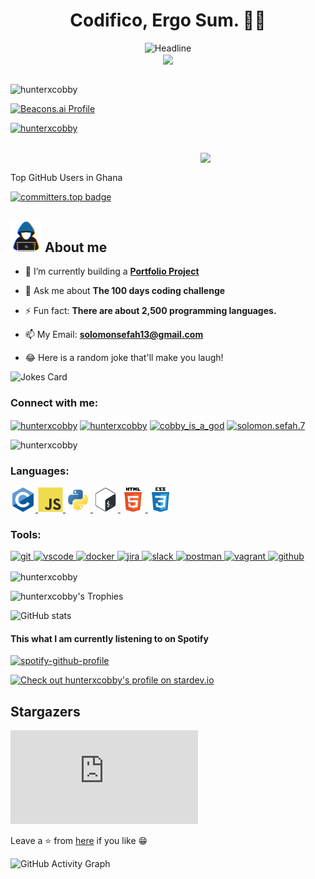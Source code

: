 <h1 align="center"> Codifico, Ergo Sum. 👨‍💻 </h1>
 <div align="center">
  <img src="https://readme-typing-svg.herokuapp.com?color=0000FF&size=32&center=true&vCenter=true&width=600&height=50&lines=Hi+there+I'm+Cobby+%F0%9F%91%8B;👨‍💻+++Full-Stack+Developer;Software+Engineer;Problem+Solver;Freelancer;Open-Source+Enthusiast" alt="Headline" />
</div>

<div align="center">
   <a  href = "https://youtu.be/ruawVE5GwM8">
<img align = "center" src = "https://cdn.discordapp.com/attachments/1131513718363127919/1134424542027206656/ezgif.com-optimize.gif" />
   </a>
</div>

<br>

<p align="left"> <img src="https://komarev.com/ghpvc/?username=hunterxcobby&label=Profile%20views&color=0e75b6&style=flat" alt="hunterxcobby" /> </p>

[![Beacons.ai Profile](https://img.shields.io/badge/About_Me-cobbysefah-9cf?style=for-the-badge&logo=beacons&color=blue)](https://beacons.ai/cobbysefahsolomon)

<p align="left"> <a href="https://twitter.com/hunterxcobby" target="blank"><img src="https://img.shields.io/twitter/follow/hunterxcobby?logo=twitter&style=for-the-badge" alt="hunterxcobby" /></a> </p>

<br>
<div align="right">
  <img align="right" src="https://user-images.githubusercontent.com/63050133/156676671-d5b2e362-97d4-4404-9447-dd71ddfea82f.gif" width="200px"/>
</div>
<br>

<p> Top GitHub Users in Ghana</p>

[![committers.top badge](https://user-badge.committers.top/ghana/hunterxcobby.svg)](https://user-badge.committers.top/ghana/hunterxcobby)


## <picture><img src = "https://github.com/0xAbdulKhalid/0xAbdulKhalid/raw/main/assets/mdImages/about_me.gif" width = 50px></picture> **About me**

- 🔭 I’m currently building a [**Portfolio Project**](https://github.com/hunterxcobby/TimelyCare)

- 💬 Ask me about **The 100 days coding challenge**

- ⚡ Fun fact: **There are about 2,500 programming languages.**

- 📫 My Email: **solomonsefah13@gmail.com**

-  😂 Here is a random joke that'll make you laugh!
  
![Jokes Card](https://readme-jokes.vercel.app/api?theme=algolia&borderColor=white)


<h3 align="left">Connect with me:</h3>
<p align="left">
<a href="https://twitter.com/hunterxcobby" target="blank"><img align="center" src="https://raw.githubusercontent.com/rahuldkjain/github-profile-readme-generator/master/src/images/icons/Social/twitter.svg" alt="hunterxcobby" height="30" width="40" /></a>
<a href="https://www.linkedin.com/in/cobby-sefah-solomon-~-c-s-s-6460bb279" target="blank"><img align="center" src="https://raw.githubusercontent.com/rahuldkjain/github-profile-readme-generator/master/src/images/icons/Social/linked-in-alt.svg" alt="hunterxcobby" height="30" width="40" /></a>
<a href="https://www.instagram.com/cobby_is_a_god/" target="_blank"><img align="center" src="https://raw.githubusercontent.com/rahuldkjain/github-profile-readme-generator/master/src/images/icons/Social/instagram.svg" alt="cobby_is_a_god" height="30" width="40" /></a>
<a href="https://m.facebook.com/solomon.sefah.7" target="blank"><img align="center" src="https://raw.githubusercontent.com/rahuldkjain/github-profile-readme-generator/master/src/images/icons/Social/facebook.svg" alt="solomon.sefah.7" height="30" width="40" /></a>
</p>

 <p align="left">
  <img src="https://github-readme-streak-stats.herokuapp.com/?user=hunterxcobby&theme=algolia" alt="hunterxcobby" />
</p>


<h3 align="left">Languages:</h3>
<p align="left">
  <a href="https://www.cprogramming.com/" target="_blank" rel="noreferrer">
    <img src="https://raw.githubusercontent.com/devicons/devicon/master/icons/c/c-original.svg" alt="c" width="40" height="40"/>
  </a>
  <a href="https://developer.mozilla.org/en-US/docs/Web/JavaScript" target="_blank" rel="noreferrer">
    <img src="https://raw.githubusercontent.com/devicons/devicon/master/icons/javascript/javascript-original.svg" alt="javascript" width="40" height="40"/>
  </a>
  <a href="https://www.python.org" target="_blank" rel="noreferrer">
    <img src="https://raw.githubusercontent.com/devicons/devicon/master/icons/python/python-original.svg" alt="python" width="40" height="40"/>
  </a>
  <a href="https://en.wikipedia.org/wiki/Bash_(Unix_shell)" target="_blank" rel="noreferrer">
    <img src="https://raw.githubusercontent.com/devicons/devicon/master/icons/bash/bash-original.svg" alt="shell" width="40" height="40"/>
  </a>
  <a href="https://www.w3schools.com/html/" target="_blank" rel="noreferrer">
    <img src="https://raw.githubusercontent.com/devicons/devicon/master/icons/html5/html5-original-wordmark.svg" alt="html5" width="40" height="40"/>
  </a>
  <a href="https://www.w3schools.com/css/" target="_blank" rel="noreferrer">
    <img src="https://raw.githubusercontent.com/devicons/devicon/master/icons/css3/css3-original-wordmark.svg" alt="css3" width="40" height="40"/>
  </a>
</p>

<h3 align="left">Tools:</h3>
<p align="left">
  <a href="https://git-scm.com/" target="_blank" rel="noreferrer">
    <img src="https://www.vectorlogo.zone/logos/git-scm/git-scm-icon.svg" alt="git" width="40" height="40"/>
  </a>
  <a href="https://code.visualstudio.com/" target="_blank" rel="noreferrer">
    <img src="https://www.vectorlogo.zone/logos/visualstudio_code/visualstudio_code-icon.svg" alt="vscode" width="40" height="40"/>
  </a>
  <a href="https://www.docker.com/" target="_blank" rel="noreferrer">
    <img src="https://www.vectorlogo.zone/logos/docker/docker-icon.svg" alt="docker" width="40" height="40"/>
  </a>
  <a href="https://www.atlassian.com/software/jira" target="_blank" rel="noreferrer">
    <img src="https://www.vectorlogo.zone/logos/atlassian_jira/atlassian_jira-icon.svg" alt="jira" width="40" height="40"/>
  </a>
  <a href="https://slack.com/" target="_blank" rel="noreferrer">
    <img src="https://www.vectorlogo.zone/logos/slack/slack-icon.svg" alt="slack" width="40" height="40"/>
  </a>
  <a href="https://www.postman.com/" target="_blank" rel="noreferrer">
    <img src="https://www.vectorlogo.zone/logos/getpostman/getpostman-icon.svg" alt="postman" width="40" height="40"/>
  </a>
  <a href="https://www.vagrantup.com/" target="_blank" rel="noreferrer">
    <img src="https://www.vectorlogo.zone/logos/vagrantup/vagrantup-icon.svg" alt="vagrant" width="40" height="40"/>
  </a>
  <a href="https://github.com/" target="_blank" rel="noreferrer">
    <img src="https://www.vectorlogo.zone/logos/github/github-icon.svg" alt="github" width="40" height="40"/>
  </a>
</p>


<p align="left">
   <img align="center" src="https://github-readme-stats-eight-theta.vercel.app/api/top-langs/?username=hunterxcobby&layout=compact&langs_count=8&theme=algolia" alt="hunterxcobby" />
</p>

<p align="left">
  <img src="https://github-profile-trophy.vercel.app/?username=hunterxcobby&theme=algolia&column=3&row=2&margin-w=15&margin-h=15&no-bg=false" alt="hunterxcobby's Trophies" />
</p>

![GitHub stats](https://github-readme-stats.vercel.app/api?username=hunterxcobby&theme=algolia&show_icons=true&count_private=true&hide_title=true)

#### This what I am currently listening to on Spotify
[![spotify-github-profile](https://spotify-github-profile.vercel.app/api/view?uid=31ykhnv377chgieaafqozwmzgd2e&cover_image=true&theme=default&show_offline=false&background_color=121212&interchange=false)](https://github.com/kittinan/spotify-github-profile)

[![Check out hunterxcobby's profile on stardev.io](https://stardev.io/developers/hunterxcobby/badge/languages/global.svg)](https://stardev.io/developers/hunterxcobby)

## Stargazers

[![Stargazers](http://bytecrank.com/nastyox/reporoster/php/stargazersSVG.php?user=hunterxcobby&repo=hunterxcobby&theme=algolia)](https://github.com/hunterxcobby/hunterxcobby/stargazers)

Leave a ⭐ from [here](https://github.com/hunterxcobby/hunterxcobby) if you like 😁

<img src="https://github-readme-activity-graph.vercel.app/graph?username=hunterxcobby&theme=high-contrast&height=250" alt="GitHub Activity Graph">


